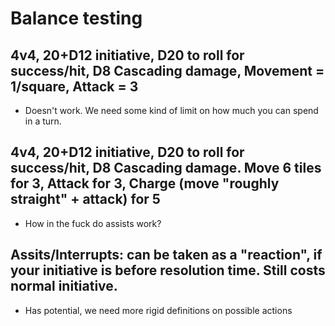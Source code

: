 # Balance testing

## 4v4, 20+D12 initiative, D20 to roll for success/hit, D8 Cascading damage, Movement = 1/square, Attack = 3
* Doesn't work. We need some kind of limit on how much you can spend in a turn.

## 4v4, 20+D12 initiative, D20 to roll for success/hit, D8 Cascading damage. Move 6 tiles for 3, Attack for 3, Charge (move "roughly straight" + attack) for 5
* How in the fuck do assists work?

## Assits/Interrupts: can be taken as a "reaction", if your initiative is before resolution time. Still costs normal initiative.
* Has potential, we need more rigid definitions on possible actions